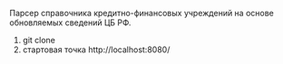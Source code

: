 Парсер справочника кредитно-финансовых учреждений на основе обновляемых сведений ЦБ РФ.

1. git clone
2. стартовая точка http://localhost:8080/ 
